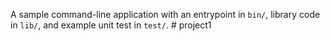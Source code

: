 A sample command-line application with an entrypoint in `bin/`, library code
in `lib/`, and example unit test in `test/`.
#   p r o j e c t 1  
 